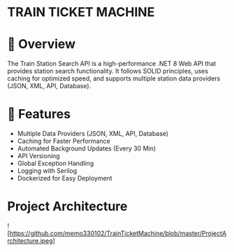 # TRAIN TICKET MACHINE
# 📌 Overview
The Train Station Search API is a high-performance .NET 8 Web API that provides station search functionality. 
It follows SOLID principles, uses caching for optimized speed, and supports multiple station data providers (JSON, XML, API, Database).
# 🚀 Features
+ Multiple Data Providers (JSON, XML, API, Database)
+ Caching for Faster Performance
+ Automated Background Updates (Every 30 Min)
+ API Versioning
+ Global Exception Handling
+ Logging with Serilog
+ Dockerized for Easy Deployment

#  Project Architecture
![https://github.com/memo330102/TrainTicketMachine/blob/master/ProjectArchitecture.jpeg]

